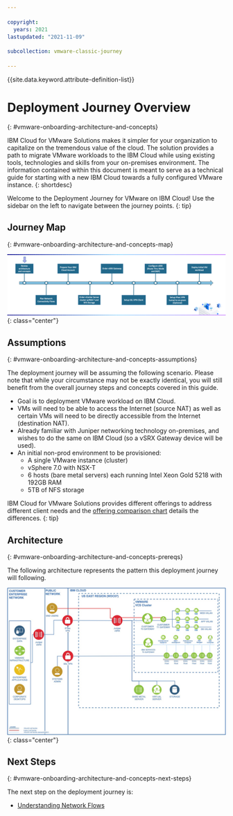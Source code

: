 ```yaml
---

copyright:
  years: 2021
lastupdated: "2021-11-09"

subcollection: vmware-classic-journey

---
```


{{site.data.keyword.attribute-definition-list}}

# Deployment Journey Overview
{: #vmware-onboarding-architecture-and-concepts}

IBM Cloud for VMware Solutions makes it simpler for your organization to capitalize on the tremendous value of the cloud. The solution provides a path to migrate VMware workloads to the IBM Cloud while using existing tools, technologies and skills from your on-premises environment.  The information contained within this document is meant to serve as a technical guide for starting with a new IBM Cloud towards a fully configured VMware instance. 
{: shortdesc}

Welcome to the Deployment Journey for VMware on IBM Cloud! Use the sidebar on the left to navigate between the journey points.
{: tip}

## Journey Map
{: #vmware-onboarding-architecture-and-concepts-map}

![Architecture](images/solution-vmware-onboarding-hidden/intro/journeymap-1.png){: class="center"}

## Assumptions
{: #vmware-onboarding-architecture-and-concepts-assumptions}

The deployment journey will be assuming the following scenario. Please note that while your circumstance may not be exactly identical, you will still benefit from the overall journey steps and concepts covered in this guide.

- Goal is to deployment VMware workload on IBM Cloud.
- VMs will need to be able to access the Internet (source NAT) as well as certain VMs will need to be directly accessible from the Internet (destination NAT).
- Already familiar with Juniper networking technology on-premises, and wishes to do the same on IBM Cloud (so a vSRX Gateway device will be used).
- An initial non-prod environment to be provisioned:
   - A single VMware instance (cluster) 
   - vSphere 7.0 with NSX-T
   - 6 hosts (bare metal servers) each running Intel Xeon Gold 5218 with 192GB RAM
   - 5TB of NFS storage 



IBM Cloud for VMware Solutions provides different offerings to address different client needs and the [offering comparison chart](https://{DomainName}/vmwaresolutions?topic=vmwaresolutions-inst_comp_chart) details the differences.
{: tip}

## Architecture
{: #vmware-onboarding-architecture-and-concepts-prereqs}

The following architecture represents the pattern this deployment journey will following.  

![Architecture](images/solution-vmware-onboarding-hidden/architecture.jpg){: class="center"}








## Next Steps
{: #vmware-onboarding-architecture-and-concepts-next-steps}

The next step on the deployment journey is:

* [Understanding Network Flows](/docs/vmware-classic-journey?topic=vmware-classic-journey-vmware-onboarding-network-flows)

